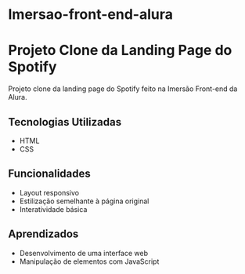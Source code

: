 # Imersao-front-end-alura

# Projeto Clone da Landing Page do Spotify

Projeto clone da landing page do Spotify feito na Imersão Front-end da Alura.

## Tecnologias Utilizadas
- HTML
- CSS

## Funcionalidades
- Layout responsivo
- Estilização semelhante à página original
- Interatividade básica

## Aprendizados
- Desenvolvimento de uma interface web
- Manipulação de elementos com JavaScript
